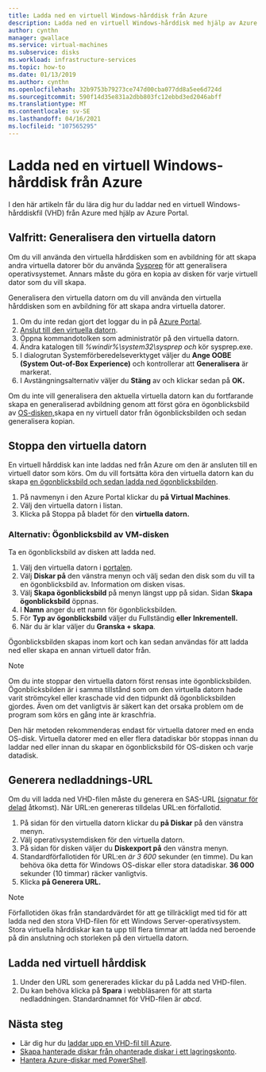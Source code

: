 ```yaml
---
title: Ladda ned en virtuell Windows-hårddisk från Azure
description: Ladda ned en virtuell Windows-hårddisk med hjälp av Azure Portal.
author: cynthn
manager: gwallace
ms.service: virtual-machines
ms.subservice: disks
ms.workload: infrastructure-services
ms.topic: how-to
ms.date: 01/13/2019
ms.author: cynthn
ms.openlocfilehash: 32b9753b79273ce747d00cba077dd8a5ee6d724d
ms.sourcegitcommit: 590f14d35e831a2dbb803fc12ebbd3ed2046abff
ms.translationtype: MT
ms.contentlocale: sv-SE
ms.lasthandoff: 04/16/2021
ms.locfileid: "107565295"
---
```

# <a name="download-a-windows-vhd-from-azure"></a>Ladda ned en virtuell Windows-hårddisk från Azure

I den här artikeln får du lära dig hur du laddar ned en virtuell Windows-hårddiskfil (VHD) från Azure med hjälp av Azure Portal.

## <a name="optional-generalize-the-vm"></a>Valfritt: Generalisera den virtuella datorn

Om du vill använda den [](tutorial-custom-images.md) virtuella hårddisken som en avbildning för att skapa andra virtuella datorer bör du använda [Sysprep](/windows-hardware/manufacture/desktop/sysprep--generalize--a-windows-installation) för att generalisera operativsystemet. Annars måste du göra en kopia av disken för varje virtuell dator som du vill skapa.

Generalisera den virtuella datorn om du vill använda den virtuella hårddisken som en avbildning för att skapa andra virtuella datorer.

1. Om du inte redan gjort det loggar du in på [Azure Portal](https://portal.azure.com/).
2. [Anslut till den virtuella datorn](connect-logon.md). 
3. Öppna kommandotolken som administratör på den virtuella datorn.
4. Ändra katalogen till *%windir%\system32\sysprep och* kör sysprep.exe.
5. I dialogrutan Systemförberedelseverktyget väljer du **Ange OOBE (System Out-of-Box Experience)** och kontrollerar att **Generalisera** är markerat.
6. I Avstängningsalternativ väljer du **Stäng** av och klickar sedan på **OK.** 

Om du inte vill generalisera den aktuella virtuella datorn kan du fortfarande skapa en generaliserad avbildning genom att först göra en ögonblicksbild av [OS-disken,](#alternative-snapshot-the-vm-disk)skapa en ny virtuell dator från ögonblicksbilden och sedan generalisera kopian.

## <a name="stop-the-vm"></a>Stoppa den virtuella datorn

En virtuell hårddisk kan inte laddas ned från Azure om den är ansluten till en virtuell dator som körs. Om du vill fortsätta köra den virtuella datorn kan du skapa [en ögonblicksbild och sedan ladda ned ögonblicksbilden](#alternative-snapshot-the-vm-disk).

1. På navmenyn i den Azure Portal klickar du **på Virtual Machines**.
1. Välj den virtuella datorn i listan.
1. Klicka på Stoppa på bladet för den **virtuella datorn.**

### <a name="alternative-snapshot-the-vm-disk"></a>Alternativ: Ögonblicksbild av VM-disken

Ta en ögonblicksbild av disken att ladda ned.

1. Välj den virtuella datorn i [portalen](https://portal.azure.com).
2. Välj **Diskar på** den vänstra menyn och välj sedan den disk som du vill ta en ögonblicksbild av. Information om disken visas.  
3. Välj **Skapa ögonblicksbild** på menyn längst upp på sidan. Sidan **Skapa ögonblicksbild** öppnas.
4. I **Namn** anger du ett namn för ögonblicksbilden. 
5. För **Typ av ögonblicksbild** väljer du Fullständig **eller** **Inkrementell.**
6. När du är klar väljer du **Granska + skapa**.

Ögonblicksbilden skapas inom kort och kan sedan användas för att ladda ned eller skapa en annan virtuell dator från.

> [!NOTE]
> Om du inte stoppar den virtuella datorn först rensas inte ögonblicksbilden. Ögonblicksbilden är i samma tillstånd som om den virtuella datorn hade varit strömcykel eller kraschade vid den tidpunkt då ögonblicksbilden gjordes.  Även om det vanligtvis är säkert kan det orsaka problem om de program som körs en gång inte är kraschfria.
>  
> Den här metoden rekommenderas endast för virtuella datorer med en enda OS-disk. Virtuella datorer med en eller flera datadiskar bör stoppas innan du laddar ned eller innan du skapar en ögonblicksbild för OS-disken och varje datadisk.

## <a name="generate-download-url"></a>Generera nedladdnings-URL

Om du vill ladda ned VHD-filen måste du generera en SAS-URL [(signatur för delad](../../storage/common/storage-sas-overview.md?toc=/azure/virtual-machines/windows/toc.json) åtkomst). När URL:en genereras tilldelas URL:en förfallotid.

1. På sidan för den virtuella datorn klickar du **på Diskar** på den vänstra menyn.
1. Välj operativsystemdisken för den virtuella datorn.
1. På sidan för disken väljer du **Diskexport på** den vänstra menyn.
1. Standardförfallotiden för URL:en *är 3 600* sekunder (en timme). Du kan behöva öka detta för Windows OS-diskar eller stora datadiskar. **36 000** sekunder (10 timmar) räcker vanligtvis.
1. Klicka **på Generera URL.**

> [!NOTE]
> Förfallotiden ökas från standardvärdet för att ge tillräckligt med tid för att ladda ned den stora VHD-filen för ett Windows Server-operativsystem. Stora virtuella hårddiskar kan ta upp till flera timmar att ladda ned beroende på din anslutning och storleken på den virtuella datorn. 
> 
> 

## <a name="download-vhd"></a>Ladda ned virtuell hårddisk

1. Under den URL som genererades klickar du på Ladda ned VHD-filen.
1. Du kan behöva klicka på **Spara** i webbläsaren för att starta nedladdningen. Standardnamnet för VHD-filen är *abcd*.

## <a name="next-steps"></a>Nästa steg

- Lär dig hur du [laddar upp en VHD-fil till Azure](upload-generalized-managed.md). 
- [Skapa hanterade diskar från ohanterade diskar i ett lagringskonto](attach-disk-ps.md).
- [Hantera Azure-diskar med PowerShell](tutorial-manage-data-disk.md).
